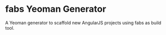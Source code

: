 # fabs Yeoman Generator

A Yeoman generator to scaffold new AngularJS projects using fabs as build tool.